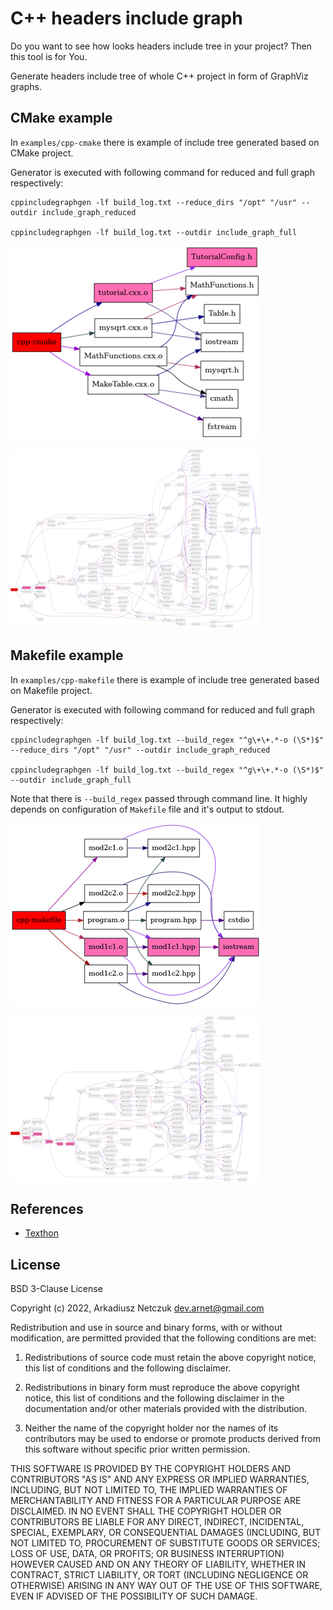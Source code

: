 # C++ headers include graph

Do you want to see how looks headers include tree in your project? Then this tool is for You.

Generate headers include tree of whole C++ project in form of GraphViz graphs.



## CMake example

In `examples/cpp-cmake` there is example of include tree generated based on CMake project.

Generator is executed with following command for reduced and full graph respectively:
```
cppincludegraphgen -lf build_log.txt --reduce_dirs "/opt" "/usr" --outdir include_graph_reduced

cppincludegraphgen -lf build_log.txt --outdir include_graph_full
```

[![include reduced graph](examples/cpp-cmake/include_graph_reduced/include_tree.gv-small.png "include reduced graph")](examples/cpp-cmake/include_graph_reduced/include_tree.gv.png)

[![include full graph](examples/cpp-cmake/include_graph_full/include_tree.gv-small.png "include full graph")](examples/cpp-cmake/include_graph_full/include_tree.gv.png)



## Makefile example

In `examples/cpp-makefile` there is example of include tree generated based on Makefile project.

Generator is executed with following command for reduced and full graph respectively:
```
cppincludegraphgen -lf build_log.txt --build_regex "^g\+\+.*-o (\S*)$" --reduce_dirs "/opt" "/usr" --outdir include_graph_reduced

cppincludegraphgen -lf build_log.txt --build_regex "^g\+\+.*-o (\S*)$" --outdir include_graph_full
```

Note that there is `--build_regex` passed through command line. It highly depends on configuration of `Makefile` file and it's output to stdout.

[![include reduced graph](examples/cpp-makefile/include_graph_reduced/include_tree.gv-small.png "include reduced graph")](examples/cpp-makefile/include_graph_reduced/include_tree.gv.png)

[![include full graph](examples/cpp-makefile/include_graph_full/include_tree.gv-small.png "include full graph")](examples/cpp-makefile/include_graph_full/include_tree.gv.png)



## References

- [Texthon](texthon.chipsforbrain.org/)



## License

BSD 3-Clause License

Copyright (c) 2022, Arkadiusz Netczuk <dev.arnet@gmail.com>

Redistribution and use in source and binary forms, with or without
modification, are permitted provided that the following conditions are met:

1. Redistributions of source code must retain the above copyright notice, this
   list of conditions and the following disclaimer.

2. Redistributions in binary form must reproduce the above copyright notice,
   this list of conditions and the following disclaimer in the documentation
   and/or other materials provided with the distribution.

3. Neither the name of the copyright holder nor the names of its
   contributors may be used to endorse or promote products derived from
   this software without specific prior written permission.

THIS SOFTWARE IS PROVIDED BY THE COPYRIGHT HOLDERS AND CONTRIBUTORS "AS IS"
AND ANY EXPRESS OR IMPLIED WARRANTIES, INCLUDING, BUT NOT LIMITED TO, THE
IMPLIED WARRANTIES OF MERCHANTABILITY AND FITNESS FOR A PARTICULAR PURPOSE ARE
DISCLAIMED. IN NO EVENT SHALL THE COPYRIGHT HOLDER OR CONTRIBUTORS BE LIABLE
FOR ANY DIRECT, INDIRECT, INCIDENTAL, SPECIAL, EXEMPLARY, OR CONSEQUENTIAL
DAMAGES (INCLUDING, BUT NOT LIMITED TO, PROCUREMENT OF SUBSTITUTE GOODS OR
SERVICES; LOSS OF USE, DATA, OR PROFITS; OR BUSINESS INTERRUPTION) HOWEVER
CAUSED AND ON ANY THEORY OF LIABILITY, WHETHER IN CONTRACT, STRICT LIABILITY,
OR TORT (INCLUDING NEGLIGENCE OR OTHERWISE) ARISING IN ANY WAY OUT OF THE USE
OF THIS SOFTWARE, EVEN IF ADVISED OF THE POSSIBILITY OF SUCH DAMAGE.
